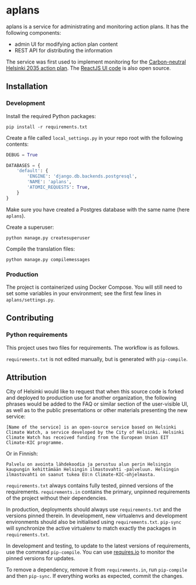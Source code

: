 # aplans

aplans is a service for administrating and monitoring action plans. It has the following components:

- admin UI for modifying action plan content
- REST API for distributing the information

The service was first used to implement monitoring for the [Carbon-neutral Helsinki 2035 action plan](https://www.stadinilmasto.fi/files/2018/03/Executive_summary_HNH2035.pdf). The [ReactJS UI code](https://github.com/City-of-Helsinki/cnh-ui) is also open source.

## Installation

### Development

Install the required Python packages:

```shell
pip install -r requirements.txt
```

Create a file called `local_settings.py` in your repo root with the following contents:

```python
DEBUG = True

DATABASES = {
    'default': {
        'ENGINE': 'django.db.backends.postgresql',
        'NAME': 'aplans',
        'ATOMIC_REQUESTS': True,
    }
}
```

Make sure you have created a Postgres database with the same name (here `aplans`).

Create a superuser:

```shell
python manage.py createsuperuser
```

Compile the translation files:

```shell
python manage.py compilemessages
```

### Production

The project is containerized using Docker Compose. You will still need to set some
variables in your environment; see the first few lines in `aplans/settings.py`.

## Contributing

### Python requirements

This project uses two files for requirements. The workflow is as follows.

`requirements.txt` is not edited manually, but is generated
with `pip-compile`.

## Attribution

City of Helsinki would like to request that when this source code is forked and deployed to production use for another organization, the following phrases would be added to the FAQ or similar section of the user-visible UI, as well as to the public presentations or other materials presenting the new service:

    [Name of the service] is an open-source service based on Helsinki Climate Watch, a service developed by the City of Helsinki. Helsinki Climate Watch has received funding from the European Union EIT Climate-KIC programme.

Or in Finnish:

    Palvelu on avointa lähdekoodia ja perustuu alun perin Helsingin kaupungin kehittämään Helsingin ilmastovahti -palveluun. Helsingin ilmastovahti on saanut tukea EU:n Climate-KIC-ohjelmasta.


`requirements.txt` always contains fully tested, pinned versions
of the requirements. `requirements.in` contains the primary, unpinned
requirements of the project without their dependencies.

In production, deployments should always use `requirements.txt`
and the versions pinned therein. In development, new virtualenvs
and development environments should also be initialised using
`requirements.txt`. `pip-sync` will synchronize the active
virtualenv to match exactly the packages in `requirements.txt`.

In development and testing, to update to the latest versions
of requirements, use the command `pip-compile`. You can
use [requires.io](https://requires.io) to monitor the
pinned versions for updates.

To remove a dependency, remove it from `requirements.in`,
run `pip-compile` and then `pip-sync`. If everything works
as expected, commit the changes.
